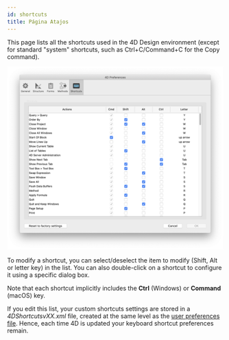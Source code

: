 ```yaml
---
id: shortcuts
title: Página Atajos
---
```


This page lists all the shortcuts used in the 4D Design environment (except for standard "system" shortcuts, such as Ctrl+C/Command+C for the Copy command).

![](../assets/en/Preferences/shortcuts.png)

To modify a shortcut, you can select/deselect the item to modify (Shift, Alt or letter key) in the list. You can also double-click on a shortcut to configure it using a specific dialog box.

Note that each shortcut implicitly includes the **Ctrl** (Windows) or **Command** (macOS) key.

If you edit this list, your custom shortcuts settings are stored in a *4DShortcutsvXX.xml* file, created at the same level as the [user preferences file](overview.md#storage). Hence, each time 4D is updated your keyboard shortcut preferences remain. 